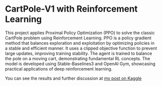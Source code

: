 # CartPole-V1 with Reinforcement Learning

This project applies Proximal Policy Optimization (PPO) to solve the classic CartPole problem using Reinforcement Learning. PPO is a policy gradient method that balances exploration and exploitation by optimizing policies in a stable and efficient manner. It uses a clipped objective function to prevent large updates, improving training stability. The agent is trained to balance the pole on a moving cart, demonstrating fundamental RL concepts. The model is developed using Stable-Baselines3 and OpenAI Gym, showcasing practical applications of deep reinforcement learning.

You can see the results and further discussion at [my post on Kaggle](https://www.kaggle.com/code/sdavibl/reinforcement-learning-com-cartpole-v1)
